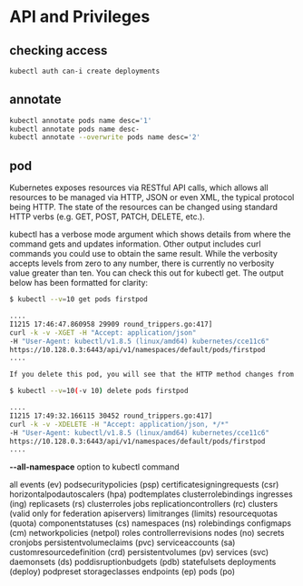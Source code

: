 # API and Privileges

## checking access

```bash
kubectl auth can-i create deployments
```

## annotate

```bash
kubectl annotate pods name desc='1'
kubectl annotate pods name desc-
kubectl annotate --overwrite pods name desc='2'
```

## pod

Kubernetes exposes resources via RESTful API calls, which allows all resources to be managed via HTTP, JSON or even XML, the typical protocol being HTTP. The state of the resources can be changed using standard HTTP verbs (e.g. GET, POST, PATCH, DELETE, etc.).

kubectl has a verbose mode argument which shows details from where the command gets and updates information. Other output includes curl commands you could use to obtain the same result. While the verbosity accepts levels from zero to any number, there is currently no verbosity value greater than ten. You can check this out for kubectl get. The output below has been formatted for clarity:

```bash
$ kubectl --v=10 get pods firstpod

....
I1215 17:46:47.860958 29909 round_trippers.go:417]
curl -k -v -XGET -H "Accept: application/json"
-H "User-Agent: kubectl/v1.8.5 (linux/amd64) kubernetes/cce11c6"
ht‌tps://10.128.0.3:6443/api/v1/namespaces/default/pods/firstpod
....

If you delete this pod, you will see that the HTTP method changes from XGET to XDELETE.

$ kubectl --v=10(-v 10) delete pods firstpod

....
I1215 17:49:32.166115 30452 round_trippers.go:417]
curl -k -v -XDELETE -H "Accept: application/json, */*"
-H "User-Agent: kubectl/v1.8.5 (linux/amd64) kubernetes/cce11c6"
ht‌tps://10.128.0.3:6443/api/v1/namespaces/default/pods/firstpod
....
```

**--all-namespace** option to kubectl command

all	events (ev)	podsecuritypolicies (psp)
certificatesigningrequests (csr)	horizontalpodautoscalers (hpa)	podtemplates
clusterrolebindings	ingresses (ing)	replicasets (rs)
clusterroles	jobs	replicationcontrollers (rc)
clusters (valid only for federation apiservers)	limitranges (limits)	resourcequotas (quota)
componentstatuses (cs)	namespaces (ns)	rolebindings
configmaps (cm)	networkpolicies (netpol)	roles
controllerrevisions	nodes (no)	secrets
cronjobs	persistentvolumeclaims (pvc)	serviceaccounts (sa)
customresourcedefinition (crd)	persistentvolumes (pv)	services (svc)
daemonsets (ds)	poddisruptionbudgets (pdb)	statefulsets
deployments (deploy)	podpreset	storageclasses
endpoints (ep)	pods (po)